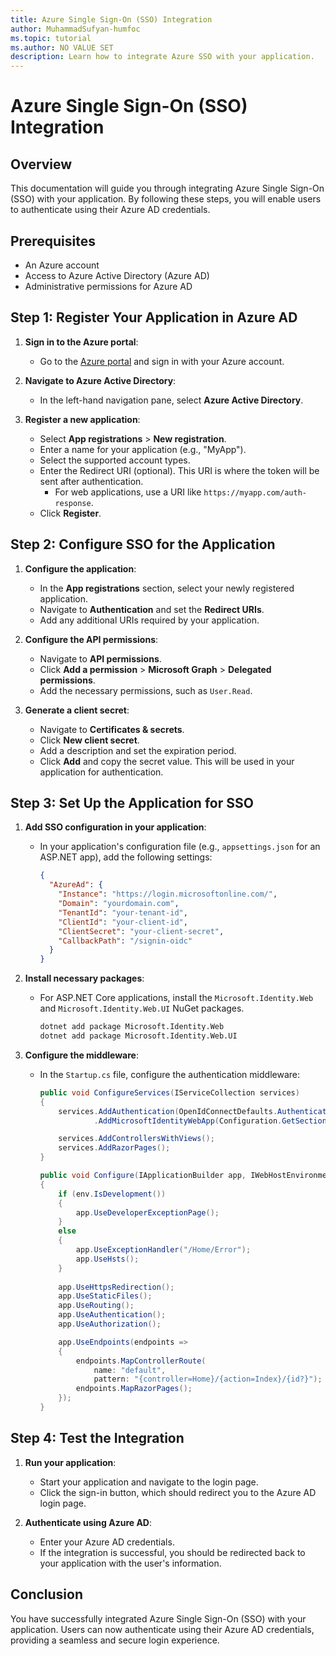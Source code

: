 ```yaml
---
title: Azure Single Sign-On (SSO) Integration
author: MuhammadSufyan-humfoc
ms.topic: tutorial
ms.author: NO VALUE SET
description: Learn how to integrate Azure SSO with your application.
---
```


# Azure Single Sign-On (SSO) Integration

## Overview

This documentation will guide you through integrating Azure Single Sign-On (SSO) with your application. By following these steps, you will enable users to authenticate using their Azure AD credentials.

## Prerequisites

- An Azure account
- Access to Azure Active Directory (Azure AD)
- Administrative permissions for Azure AD

## Step 1: Register Your Application in Azure AD

1. **Sign in to the Azure portal**:
   - Go to the [Azure portal](https://portal.azure.com) and sign in with your Azure account.

2. **Navigate to Azure Active Directory**:
   - In the left-hand navigation pane, select **Azure Active Directory**.

3. **Register a new application**:
   - Select **App registrations** > **New registration**.
   - Enter a name for your application (e.g., "MyApp").
   - Select the supported account types.
   - Enter the Redirect URI (optional). This URI is where the token will be sent after authentication.
     - For web applications, use a URI like `https://myapp.com/auth-response`.
   - Click **Register**.

## Step 2: Configure SSO for the Application

1. **Configure the application**:
   - In the **App registrations** section, select your newly registered application.
   - Navigate to **Authentication** and set the **Redirect URIs**.
   - Add any additional URIs required by your application.

2. **Configure the API permissions**:
   - Navigate to **API permissions**.
   - Click **Add a permission** > **Microsoft Graph** > **Delegated permissions**.
   - Add the necessary permissions, such as `User.Read`.

3. **Generate a client secret**:
   - Navigate to **Certificates & secrets**.
   - Click **New client secret**.
   - Add a description and set the expiration period.
   - Click **Add** and copy the secret value. This will be used in your application for authentication.

## Step 3: Set Up the Application for SSO

1. **Add SSO configuration in your application**:
   - In your application's configuration file (e.g., `appsettings.json` for an ASP.NET app), add the following settings:

     ```json
     {
       "AzureAd": {
         "Instance": "https://login.microsoftonline.com/",
         "Domain": "yourdomain.com",
         "TenantId": "your-tenant-id",
         "ClientId": "your-client-id",
         "ClientSecret": "your-client-secret",
         "CallbackPath": "/signin-oidc"
       }
     }
     ```

2. **Install necessary packages**:
   - For ASP.NET Core applications, install the `Microsoft.Identity.Web` and `Microsoft.Identity.Web.UI` NuGet packages.

     ```sh
     dotnet add package Microsoft.Identity.Web
     dotnet add package Microsoft.Identity.Web.UI
     ```

3. **Configure the middleware**:
   - In the `Startup.cs` file, configure the authentication middleware:

     ```csharp
     public void ConfigureServices(IServiceCollection services)
     {
         services.AddAuthentication(OpenIdConnectDefaults.AuthenticationScheme)
                 .AddMicrosoftIdentityWebApp(Configuration.GetSection("AzureAd"));

         services.AddControllersWithViews();
         services.AddRazorPages();
     }

     public void Configure(IApplicationBuilder app, IWebHostEnvironment env)
     {
         if (env.IsDevelopment())
         {
             app.UseDeveloperExceptionPage();
         }
         else
         {
             app.UseExceptionHandler("/Home/Error");
             app.UseHsts();
         }
         
         app.UseHttpsRedirection();
         app.UseStaticFiles();
         app.UseRouting();
         app.UseAuthentication();
         app.UseAuthorization();

         app.UseEndpoints(endpoints =>
         {
             endpoints.MapControllerRoute(
                 name: "default",
                 pattern: "{controller=Home}/{action=Index}/{id?}");
             endpoints.MapRazorPages();
         });
     }
     ```

## Step 4: Test the Integration

1. **Run your application**:
   - Start your application and navigate to the login page.
   - Click the sign-in button, which should redirect you to the Azure AD login page.

2. **Authenticate using Azure AD**:
   - Enter your Azure AD credentials.
   - If the integration is successful, you should be redirected back to your application with the user's information.

## Conclusion

You have successfully integrated Azure Single Sign-On (SSO) with your application. Users can now authenticate using their Azure AD credentials, providing a seamless and secure login experience.
